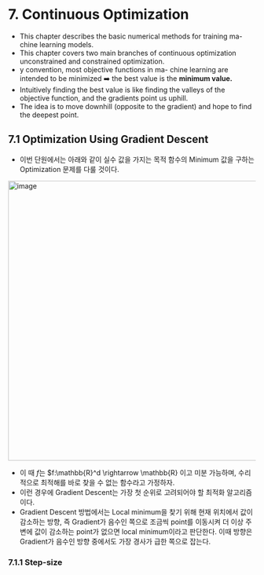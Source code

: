 # 7. Continuous Optimization

- This chapter describes the basic numerical methods for training ma- chine learning models.
- This chapter covers two main branches of continuous optimization unconstrained and constrained optimization.
- y convention, most objective functions in ma- chine learning are intended to be minimized
  ➡️ the best value is the **minimum value.**
- Intuitively finding the best value is like finding the valleys of the objective function, and the gradients point us uphill.
- The idea is to move downhill (opposite to the gradient) and hope to find the deepest point.

## 7.1 Optimization Using Gradient Descent
- 이번 단원에서는 아래와 같이 실수 값을 가지는 목적 함수의 Minimum 값을 구하는 Optimization 문제를 다룰 것이다.
<img width="570" alt="image" src="https://github.com/user-attachments/assets/be97ae1c-9a46-4918-93c3-bc6685d96e9e">

- 이 때 $f$는 $f:\mathbb{R}^d \rightarrow \mathbb{R} 이고 미분 가능하며, 수리적으로 최적해를 바로 찾을 수 없는 함수라고 가정하자.
- 이런 경우에 Gradient Descent는 가장 첫 순위로 고려되어야 할 최적화 알고리즘이다.
- Gradient Descent 방법에서는 Local minimum을 찾기 위해 현재 위치에서 값이 감소하는 방향, 즉 Gradient가 음수인 쪽으로 조금씩 point를 이동시켜 더 이상 주변에 값이 감소하는 point가 없으면 local minimum이라고 판단한다. 이때 방향은 Gradient가 음수인 방향 중에서도 가장 경사가 급한 쪽으로 잡는다.


### 7.1.1 Step-size
